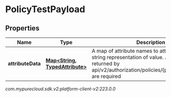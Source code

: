# PolicyTestPayload


## Properties

| Name | Type | Description | Notes |
| ------------ | ------------- | ------------- | ------------- |
| **attributeData** | [**Map&lt;String, TypedAttribute&gt;**](TypedAttribute) | A map of attribute names to attribute type and string representation of value. All attributes returned by api/v2/authorization/policies/{policyId}/attributes are required |  |




_com.mypurecloud.sdk.v2:platform-client-v2:223.0.0_
